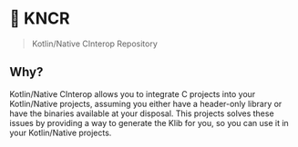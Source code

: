# 📙 KNCR

> Kotlin/Native CInterop Repository

## Why?

Kotlin/Native CInterop allows you to integrate C projects into your Kotlin/Native projects, assuming you either have a header-only library or
have the binaries available at your disposal. This projects solves these issues by providing a way to generate the Klib for you, so you can use it in your Kotlin/Native projects.